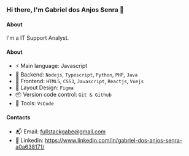 ### Hi there, I'm Gabriel dos Anjos Senra 👋

#### About
I'm a IT Support Analyst.

#### About
- ⚡️ Main language: Javascript
- 📡 Backend: `Nodejs`, `Typescript`, `Python`, `PHP`, `Java`
- 🎉 Frontend: `HTML5`, `CSS3`, `Javascript`, `Reactjs`, `Vuejs`
- 🎨 Layout Design: `Figma` 
- 📦️ Version code control: `Git & Github`
- 🔨 Tools: `VsCode`

#### Contacts

- 📬 Email: fullstackgabe@gmail.com
- 👤 Linkedin: https://www.linkedin.com/in/gabriel-dos-anjos-senra-a0a638171/
